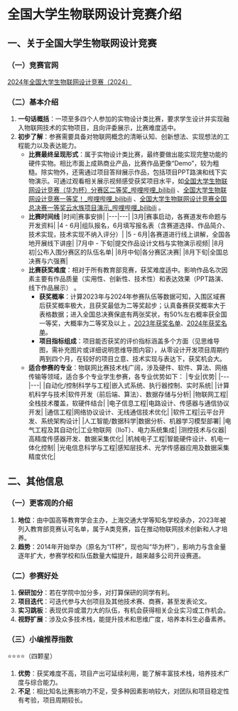 # 全国大学生物联网设计竞赛介绍
## 一、关于全国大学生物联网设计竞赛
### （一）竞赛官网
[2024年全国大学生物联网设计竞赛（2024）](竞赛官网链接，需补充完整链接地址)

### （二）基本介绍
1. **一句话概括**：一项至多四个人参加的实物设计类比赛，要求学生设计并实现融入物联网技术的实物项目，且向评委展示，比赛难度适中。
2. **初步了解**：参赛需要具备对物联网概念的清晰认知、创新想法、实现想法的工程能力以及表达能力。
    - **比赛最终呈现形式**：属于实物设计类比赛，最终要做出能实现完整功能的硬件实物。相比市面上成熟商业产品，比赛作品更像“Demo”，较为粗糙。除实物外，还需通过项目答辩展示作品，包括项目PPT路演和线下实物演示。可通过观看相关展示视频感受获奖项目水平，如[全国大学生物联网设计竞赛（华为杯）分赛区二等奖_哔哩哔哩_bilibili](对应视频链接，需补充) 、[全国大学生物联网设计竞赛一等奖！_哔哩哔哩_bilibili](对应视频链接，需补充) 、[全国大学生物联网设计竞赛全国总决赛一等奖云水族项目演示_哔哩哔哩_bilibili](对应视频链接，需补充) 。
    - **比赛时间线**
|时间|赛事安排|
|---|---|
|3月|赛事启动，各赛道发布命题与开发资料|
|4 - 6月|组队报名，6月填写报名表（含赛道选择、作品简介、技术实现，技术实现不纳入评分）|
|5 - 6月|各赛道进行线上讲解，全国各地开展线下讲座|
|7月中 - 下旬|提交作品设计文档与实物演示视频|
|8月初|公布入围分赛区的队伍名单|
|8月中旬|各分赛区决赛|
|8月下旬|全国总决赛与六强赛|
    - **比赛获奖难度**：相对于所有教育部竞赛，获奖难度适中。影响作品名次因素主要有作品质量（实用性、创新性、技术性）和表达效果（PPT路演、线下作品展示） 。
        - **获奖概率**：计算2023年与2024年参赛队伍等数据可知，入围区域赛后获奖概率极大，且获奖最低为二等奖起步；认真备赛获奖概率大于表格数据；进入全国总决赛保底有两张奖状，有50%左右概率获全国一等奖，大概率为二等奖及以上 。[2023年获奖名单](https://iot.sjtu.edu.cn/ueditor/net/upload/file/20230828/6382880578102673265474365.pdf)、[2024年获奖名单](https://iot.sjtu.edu.cn/show.aspx?info_lb=34&info_id=4038&flag=2)。
        - **项目指标组成**：项目能否获奖的评价指标涵盖多个方面（见思维导图，需补充图片或详细说明思维导图内容），从零设计开发项目周期约两到四个月，在较好的项目立意、技术实现与表达下，获奖机会大。
    - **适合参赛的专业**：物联网比赛技术栈广阔，涉及硬件、软件、算法、网络传输等领域，适合多个专业学生参赛，各专业优势如下：
|专业|优势|
|---|---|
|自动化/控制科学与工程|嵌入式系统、执行器控制、实时系统|
|计算机科学与技术|软件开发（前后端、算法）、数据存储与分析|
|物联网工程|全栈技术覆盖，软硬件结合|
|电子信息工程|电路设计、传感器与通信协议开发|
|通信工程|网络协议设计、无线通信技术优化|
|软件工程|云平台开发、系统架构设计|
|人工智能/数据科学|数据分析、机器学习模型部署|
|电气工程及其自动化|工业物联网（IIoT）、电力系统集成|
|测控技术与仪器|高精度传感器开发、数据采集优化|
|机械电子工程|智能硬件设计、机电一体化控制|
|光电信息科学与工程|感知层技术、光学传感器应用及数据采集精度优化|

## 二、其他信息
### （一）更客观的介绍
1. **地位**：由中国高等教育学会主办，上海交通大学等知名学校承办，2023年被列入教育部竞赛认可名单，属于A类竞赛，旨在推动物联网技术创新和人才培养。
2. **趋势**：2014年开始举办（原名为“IT杯”，现也叫“华为杯”），影响力与含金量逐年扩大，参赛学校和队伍数量大幅提升，越来越多公司开设赛道。

### （二）参赛好处
1. **保研加分**：若在学院中加分多，对打算保研的同学有利。
2. **项目迭代**：可迭代参与大创项目及其他技术赛、商赛，甚至发表论文。
3. **实习跳板**：表现优异或潜力大的队伍，有机会获得相关企业实习或工作机会。
4. **视野扩展**：涉及众多技术栈，能提升技术和思维广度，培养本科生必备素养。

### （三）小编推荐指数
⭐⭐⭐⭐（四颗星）
1. **优势**：获奖难度不高，项目产出可延续利用，能了解丰富技术栈，培养技术广度与综合能力。
2. **不足**：相比知名比赛影响力不足，受多种因素影响较大，对团队和项目稳定性有考验，项目周期较长。 